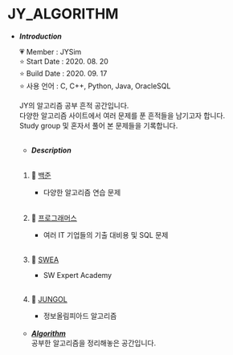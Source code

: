 # JY_ALGORITHM

- ***Introduction***

    💗 Member : JYSim<br>
    ⭐ Start Date : 2020. 08. 20<br>
    ⭐ Build Date : 2020. 09. 17<br>
    ⭐ 사용 언어 : C, C++, Python, Java, OracleSQL<br>
    
    JY의 알고리즘 공부 흔적 공간입니다.<br>
    다양한 알고리즘 사이트에서 여러 문제를 푼 흔적들을 남기고자 합니다.<br>
    Study group 및 혼자서 풀어 본 문제들을 기록합니다.<br>
    <br>

    - ***Description***
    <br>
    
    1. 🌱 [백준](baekjoon)<br>
       - 다양한 알고리즘 연습 문제<br><br>
       <!-- - Like_Seal_Study 모임, 잭프로트 소모임, 농주모 소모임, ming9 study 모임, CodingStudy_with_python 을 통한 문제 풀이들을 기록합니다.<br> -->
          
    2. 🌱 [프로그래머스](programmers)<br>
       - 여러 IT 기업들의 기출 대비용 및 SQL 문제<br><br>

    3. 🌱 [SWEA](SWEA)<br>
       - SW Expert Academy<br><br>

    4. 🌱 [JUNGOL](jungol)<br>
       - 정보올림피아드 알고리즘<br><br>


    - [***Algorithm***](https://github.com/Jiyooung/How_to_Use/blob/main/Algorithm/README.md)<br>
    공부한 알고리즘을 정리해놓은 공간입니다.
    

